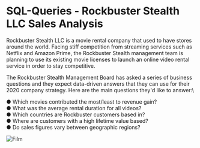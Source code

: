 # SQL-Queries - Rockbuster Stealth LLC Sales Analysis
Rockbuster Stealth LLC is a movie rental company that used to have stores around the world. Facing stiff competition from streaming services such as Netflix and Amazon Prime, the Rockbuster Stealth management team is planning to use its existing movie licenses to launch an online video rental service in order to stay competitive.

The Rockbuster Stealth Management Board has asked a series of business questions and they expect data-driven answers that they can use for their 2020 company strategy. Here are
the main questions they'd like to answer:\

● Which movies contributed the most/least to revenue gain?\
● What was the average rental duration for all videos?\
● Which countries are Rockbuster customers based in?\
● Where are customers with a high lifetime value based?\
● Do sales figures vary between geographic regions?

![Film](https://user-images.githubusercontent.com/91244538/149601974-a935e8d3-7701-4d4b-80ee-e1567442d04b.png)
